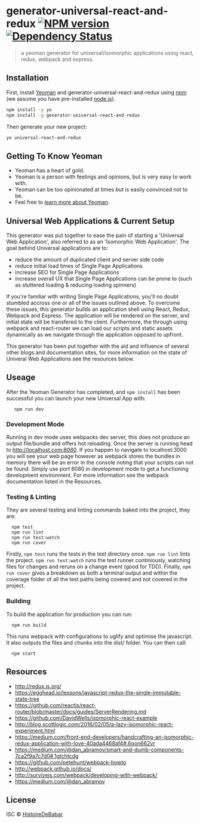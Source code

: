# generator-universal-react-and-redux [![NPM version][npm-image]][npm-url] [![Dependency Status][daviddm-image]][daviddm-url]
> a yeoman generator for universal/isomorphic applications using react, redux, webpack and express.

## Installation

First, install [Yeoman](http://yeoman.io) and generator-universal-react-and-redux using [npm](https://www.npmjs.com/) (we assume you have pre-installed [node.js](https://nodejs.org/)).

```bash
npm install -g yo
npm install -g generator-universal-react-and-redux
```

Then generate your new project:

```bash
yo universal-react-and-redux
```

## Getting To Know Yeoman

 * Yeoman has a heart of gold.
 * Yeoman is a person with feelings and opinions, but is very easy to work with.
 * Yeoman can be too opinionated at times but is easily convinced not to be.
 * Feel free to [learn more about Yeoman](http://yeoman.io/).

## Universal Web Applications & Current Setup

This generator was put together to ease the pain of starting a 'Universal Web Application',
also referred to as an 'Isomorphic Web Application'.  The goal behind Universal applications
are to:
 * reduce the amount of duplicated client and server side code
 * reduce initial load times of Single Page Applications
 * increase SEO for Single Page Applications
 * increase overall UX that Single Page Applications can be prone to (such as stuttered loading & reducing loading spinners)

If you're familiar with writing Single Page Applications, you'll no doubt stumbled accross one or all of the issues outlined
above.  To overcome these issues, this generator builds an application shell using React, Redux, Webpack and Express. The application
will be rendered on the server, and initial state will be transfered to the client.  Furthermore, the through using webpack and react-router
we can load our scripts and static assets dynamically as we navigate through the application opposed to upfront.

This generator has been put together with the aid and influence of several other blogs and documentation sites, for more information
on the state of Univeral Web Applications see the resources below.

## Useage

After the Yeoman Generator has completed, and `npm install` has been successful you can launch your new Universal App with:
```
   npm run dev
```
### Development Mode

Running in dev mode uses webpacks dev server, this does not produce an output file/bundle and offers hot reloading.
Once the server is running head to http://localhost.com:8080.  If you happen to navigate to localhost:3000 you will see your web page
however as webpack stores the bundles in memory there will be an error in the console noting that your scripts can not be found.  Simply
use port 8080 in development mode to get a functioning development environment.  For more information see the webpack documentation listed
in the Resources.

### Testing & Linting

They are several testing and linting commands baked into the project, they are:
```
  npm test
  npm run lint
  npm run test:watch
  npm run cover
```
Firstly, `npm test` runs the tests in the test directory once.  `npm run lint` lints the project.  `npm run test:watch` runs the test runner continiously, watching
files for changes and reruns on a change event (good for TDD). Finally, `npm run cover` gives a breakdown as both a terminal output and within the coverage folder of all
the test paths being covered and not covered in the project.

### Building

To build the application for production you can run:
```
  npm run build
```
This runs webpack with configurations to uglify and optimise the javascript.  It also outputs the files and chunks into the dist/ folder.
You can then call:
```
  npm start
```

## Resources

- http://redux.js.org/
- https://egghead.io/lessons/javascript-redux-the-single-immutable-state-tree
- https://github.com/reactjs/react-router/blob/master/docs/guides/ServerRendering.md
- https://github.com/DavidWells/isomorphic-react-example
- http://blog.scottlogic.com/2016/02/05/a-lazy-isomorphic-react-experiment.html
- https://medium.com/front-end-developers/handcrafting-an-isomorphic-redux-application-with-love-40ada4468af4#.6qon662vr
- https://medium.com/@dan_abramov/smart-and-dumb-components-7ca2f9a7c7d0#.1gtchtcdg
- https://github.com/petehunt/webpack-howto
- http://webpack.github.io/docs/
- http://survivejs.com/webpack/developing-with-webpack/
- https://medium.com/@dan_abramov

## License

ISC © [HistoireDeBabar](http://histoiredebabar.github.io/)


[npm-image]: https://badge.fury.io/js/generator-universal-react-and-redux.svg
[npm-url]: https://npmjs.org/package/generator-universal-react-and-redux
[daviddm-image]: https://david-dm.org/HistoireDeBabar/generator-universal-react-and-redux.svg?theme=shields.io
[daviddm-url]: https://david-dm.org/HistoireDeBabar/generator-universal-react-and-redux
